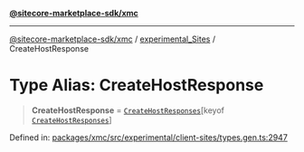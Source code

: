 [**@sitecore-marketplace-sdk/xmc**](../../../../README.md)

***

[@sitecore-marketplace-sdk/xmc](../../../../README.md) / [experimental\_Sites](../README.md) / CreateHostResponse

# Type Alias: CreateHostResponse

> **CreateHostResponse** = [`CreateHostResponses`](CreateHostResponses.md)\[keyof [`CreateHostResponses`](CreateHostResponses.md)\]

Defined in: [packages/xmc/src/experimental/client-sites/types.gen.ts:2947](https://github.com/Sitecore/marketplace-sdk/blob/main/packages/xmc/src/experimental/client-sites/types.gen.ts#L2947)
